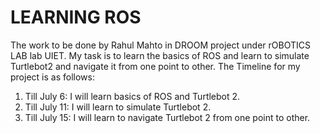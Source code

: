 # LEARNING ROS
The work to be done by Rahul Mahto in DROOM project under rOBOTICS LAB lab UIET.
My task is to learn the basics of ROS and learn to simulate Turtlebot2 and navigate it from one point to other. The Timeline for my project is as follows:

1. Till July 6: I will learn basics of ROS and Turtlebot 2.
2. Till July 11: I will learn to simulate Turtlebot 2.
3. Till July 15: I will learn to navigate Turtlebot 2 from one point to other. 
